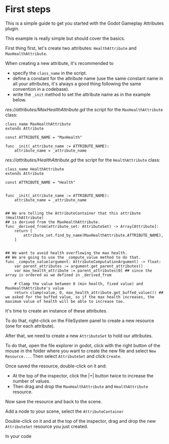 ﻿First steps
==================

This is a simple guide to get you started with the Godot Gameplay Attributes plugin.

This example is really simple but should cover the basics.

First thing first, let's create two attributes: `HealthAttribute` and `MaxHealthAttribute`.

When creating a new attribute, it's recommended to 
- specify the `class_name` in the script.
- define a constant for the attribute name (use the same constant name in all your attributes, it's always a good thing following the same convention in a codebase).
- write the `_init` method to set the attribute name as in the example below.

_res://attributes/MaxHealthAttribute.gd_ the script for the `MaxHealthAttribute` class:

```gdscript
class_name MaxHealthAttribute
extends Attribute

const ATTRIBUTE_NAME = "MaxHealth"

func _init(_attribute_name := ATTRIBUTE_NAME):
    attribute_name = _attribute_name
```

_res://attributes/HealthAttribute.gd_ the script for the `HealthAttribute` class:

```gdscript
class_name HealthAttribute
extends Attribute

const ATTRIBUTE_NAME = "Health"


func _init(_attribute_name := ATTRIBUTE_NAME):
    attribute_name = _attribute_name
    

## We are telling the AttributeContainer that this attribute (HealthAttribute)
## is derived from the MaxHealthAttribute.
func _derived_from(attribute_set: AttributeSet) -> Array[Attribute]:
    return [
        attribute_set.find_by_name(MaxHealthAttribute.ATTRIBUTE_NAME),
    ]
    

## We want to avoid health overflowing the max health.
## We are going to use the _compute_value method to do that.
func _compute_value(argument: AttributeComputationArgument) -> float:
    var parent_attributes := argument.get_parent_attributes()
    var max_health_attribute := parent_attributes[0] ## since the array is ordered as we defined in _derived_from
    
    # Clamp the value between 0 (min health, fixed value) and MaxHealthAttribute's value
    return clamp(value, 0, max_health_attribute.get_buffed_value()) ## we asked for the buffed value, so if the max health increases, the maximum value of health will be able to increase too.
```

It's time
to create an instance of these attributes.

To do that,
right-click on the FileSystem panel
to create a new resource
(one for each attribute).

After that, we need to create a new `AttributeSet` to hold our attributes. 

To do that, open the file explorer in godot, click with the right button of the mouse in the folder where you want to create the new file and select `New Resource...`. 
Then select `AttributeSet` and click `Create`.

Once saved the resource,
double-click on it and:
- At the top of the inspector, click the |+| button twice to increase the number of values.
- Then drag and drop the `MaxHealthAttribute` and `HealthAttribute` resource.

Now save the resource and back to the scene.

Add a node to your scene, select the `AttributeContainer`

Double-click on it and at the top of the inspector,
drag and drop the new `AttributeSet` resource
you just created.

In your code